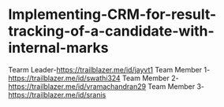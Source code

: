 # Implementing-CRM-for-result-tracking-of-a-candidate-with-internal-marks

Tearm Leader-https://trailblazer.me/id/jayvt1
Team Member 1-https://trailblazer.me/id/swathi324
Team Member 2-https://trailblazer.me/id/vramachandran29
Team Member 3-https://trailblazer.me/id/sranis
